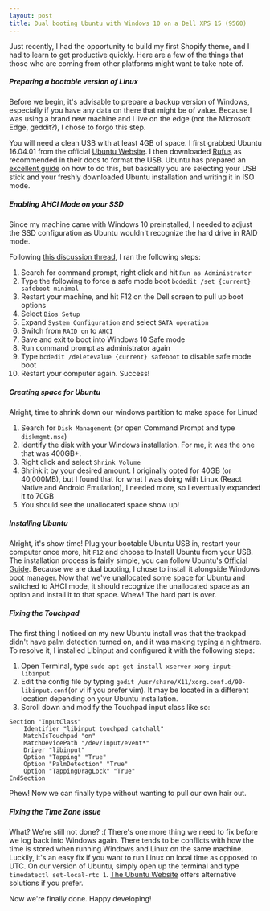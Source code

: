 ```yaml
---
layout: post
title: Dual booting Ubuntu with Windows 10 on a Dell XPS 15 (9560)
---
```


Just recently, I had the opportunity to build my first Shopify theme, and I had to learn to get productive quickly. Here are a few of the things that those who are coming from other platforms might want to take note of.


##### Preparing a bootable version of Linux
Before we begin, it's advisable to prepare a backup version of Windows, especially if you have any data on there that might be of value. Because I was using a brand new machine and I live on the edge (not the Microsoft Edge, geddit?), I chose to forgo this step.

You will need a clean USB with at least 4GB of space.
I first grabbed Ubuntu 16.04.01 from the official [Ubuntu Website](https://www.ubuntu.com/download/desktop). I then downloaded [Rufus](https://rufus.akeo.ie/) as recommended in their docs to format the USB. Ubuntu has prepared an [excellent guide](https://www.ubuntu.com/download/desktop/create-a-usb-stick-on-windows) on how to do this, but basically you are selecting your USB stick and your freshly downloaded Ubuntu installation and writing it in ISO mode.


##### Enabling AHCI Mode on your SSD
Since my machine came with Windows 10 preinstalled, I needed to adjust the SSD configuration as Ubuntu wouldn't recognize the hard drive in RAID mode.

Following [this discussion thread](https://www.tenforums.com/drivers-hardware/15006-attn-ssd-owners-enabling-ahci-mode-after-windows-10-installation.html), I ran the following steps:

1. Search for command prompt, right click and hit `Run as Administrator`
2. Type the following to force a safe mode boot `bcdedit /set {current} safeboot minimal`
3. Restart your machine, and hit F12 on the Dell screen to pull up boot options
4. Select `Bios Setup`
5. Expand `System Configuration` and select `SATA operation`
6. Switch from `RAID on` to `AHCI`
7. Save and exit to boot into Windows 10 Safe mode
8. Run command prompt as administrator again 
9. Type `bcdedit /deletevalue {current} safeboot` to disable safe mode boot
10. Restart your computer again. Success!

##### Creating space for Ubuntu
Alright, time to shrink down our windows partition to make space for Linux!

1. Search for `Disk Management` (or open Command Prompt and type `diskmgmt.msc`)
2. Identify the disk with your Windows installation. For me, it was the one that was 400GB+.
3. Right click and select `Shrink Volume`
4. Shrink it by your desired amount. I originally opted for 40GB (or 40,000MB), but I found that for what I was doing with Linux (React Native and Android Emulation), I needed more, so I eventually expanded it to 70GB
5. You should see the unallocated space show up!

##### Installing Ubuntu
Alright, it's show time! Plug your bootable Ubuntu USB in, restart your computer once more, hit `F12` and choose to Install Ubuntu from your USB. The installation process is fairly simple, you can follow Ubuntu's [Official Guide](https://www.ubuntu.com/download/desktop/install-ubuntu-desktop). Because we are dual booting, I chose to install it alongside Windows boot manager. Now that we've unallocated some space for Ubuntu and switched to AHCI mode, it should recognize the unallocated space as an option and install it to that space. Whew! The hard part is over.

##### Fixing the Touchpad
The first thing I noticed on my new Ubuntu install was that the trackpad didn't have palm detection turned on, and it was making typing a nightmare. To resolve it, I installed Libinput and configured it with the following steps:

1. Open Terminal, type `sudo apt-get install xserver-xorg-input-libinput`
2. Edit the config file by typing `gedit /usr/share/X11/xorg.conf.d/90-libinput.conf`(or vi if you prefer vim). It may be located in a different location depending on your Ubuntu installation.
3. Scroll down and modify the Touchpad input class like so:

```
Section "InputClass"
    Identifier "libinput touchpad catchall"
    MatchIsTouchpad "on"
    MatchDevicePath "/dev/input/event*"
    Driver "libinput"
    Option "Tapping" "True"
    Option "PalmDetection" "True"
    Option "TappingDragLock" "True"
EndSection
```

Phew! Now we can finally type without wanting to pull our own hair out.

##### Fixing the Time Zone Issue
What? We're still not done? :( There's one more thing we need to fix before we log back into Windows again. There tends to be conflicts with how the time is stored when running Windows and Linux on the same machine. Luckily, it's an easy fix if you want to run Linux on local time as opposed to UTC. On our version of Ubuntu, simply open up the terminal and type `timedatectl set-local-rtc 1`. [The Ubuntu Website](https://help.ubuntu.com/community/UbuntuTime#Multiple_Boot_Systems_Time_Conflicts) offers alternative solutions if you prefer.

Now we're finally done. Happy developing!
